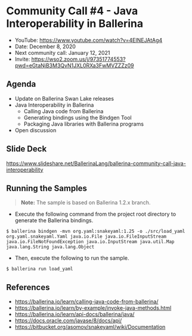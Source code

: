 # Community Call #4 - Java Interoperability in Ballerina

- YouTube: https://www.youtube.com/watch?v=4EINEJAtAg4
- Date: December 8, 2020
- Next community call: January 12, 2021
- Invite: https://wso2.zoom.us/j/97351774553?pwd=eGtaNjB3M3QvN1JXL0RXa3FwMVZZZz09

## Agenda

- Update on Ballerina Swan Lake releases
- Java Interoperability in Ballerina
  - Calling Java code from Ballerina
  - Generating bindings using the Bindgen Tool
  - Packaging Java libraries with Ballerina programs
- Open discussion

## Slide Deck

https://www.slideshare.net/BallerinaLang/ballerina-community-call-java-interoperability

## Running the Samples

>**Note:** The sample is based on Ballerina 1.2.x branch.

- Execute the following command from the project root directory to generate the Ballerina bindings.
```
$ ballerina bindgen -mvn org.yaml:snakeyaml:1.25 -o ./src/load_yaml org.yaml.snakeyaml.Yaml java.io.File java.io.FileInputStream java.io.FileNotFoundException java.io.InputStream java.util.Map java.lang.String java.lang.Object
```
- Then, execute the following to run the sample.
```
$ ballerina run load_yaml
```

## References

- https://ballerina.io/learn/calling-java-code-from-ballerina/
- https://ballerina.io/learn/by-example/invoke-java-methods.html
- https://ballerina.io/learn/api-docs/ballerina/java/
- https://docs.oracle.com/javase/8/docs/api/
- https://bitbucket.org/asomov/snakeyaml/wiki/Documentation

